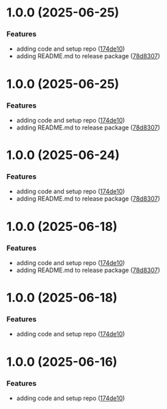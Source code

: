 # 1.0.0 (2025-06-25)


### Features

* adding code and setup repo ([174de10](https://github.com/intel/intel-ui-icons/commit/174de10d14ada1e45a69228b25685f0002c2bed8))
* adding README.md to release package ([78d8307](https://github.com/intel/intel-ui-icons/commit/78d8307707095811569196c6d2ec234696df99d6))

# 1.0.0 (2025-06-25)


### Features

* adding code and setup repo ([174de10](https://github.com/intel/intel-ui-icons/commit/174de10d14ada1e45a69228b25685f0002c2bed8))
* adding README.md to release package ([78d8307](https://github.com/intel/intel-ui-icons/commit/78d8307707095811569196c6d2ec234696df99d6))

# 1.0.0 (2025-06-24)


### Features

* adding code and setup repo ([174de10](https://github.com/intel/intel-ui-icons/commit/174de10d14ada1e45a69228b25685f0002c2bed8))
* adding README.md to release package ([78d8307](https://github.com/intel/intel-ui-icons/commit/78d8307707095811569196c6d2ec234696df99d6))

# 1.0.0 (2025-06-18)


### Features

* adding code and setup repo ([174de10](https://github.com/intel/intel-ui-icons/commit/174de10d14ada1e45a69228b25685f0002c2bed8))
* adding README.md to release package ([78d8307](https://github.com/intel/intel-ui-icons/commit/78d8307707095811569196c6d2ec234696df99d6))

# 1.0.0 (2025-06-18)


### Features

* adding code and setup repo ([174de10](https://github.com/intel/intel-ui-icons/commit/174de10d14ada1e45a69228b25685f0002c2bed8))

# 1.0.0 (2025-06-16)


### Features

* adding code and setup repo ([174de10](https://github.com/intel/intel-ui-icons/commit/174de10d14ada1e45a69228b25685f0002c2bed8))
